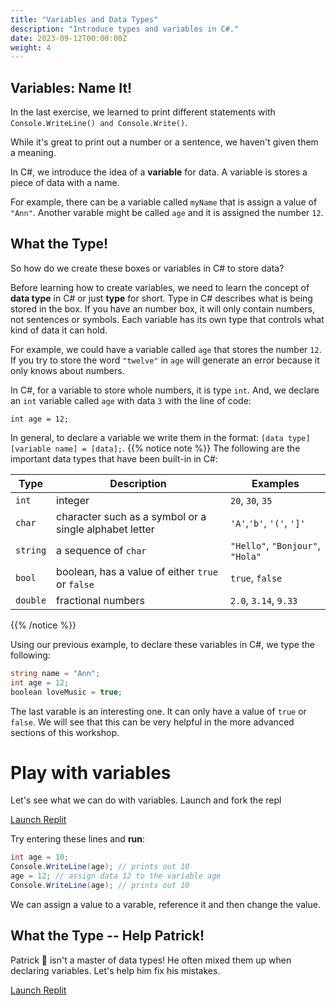 ```yaml
---
title: "Variables and Data Types"
description: "Introduce types and variables in C#."
date: 2023-09-12T00:00:00Z
weight: 4
---
```


## Variables: Name It!

In the last exercise, we learned to print different statements with `Console.WriteLine() and Console.Write()`.

While it's great to print out a number or a sentence, we haven't given them a meaning.

In C#, we introduce the idea of a **variable** for data. A variable is stores a piece of data with a name.

For example, there can be a variable called `myName` that is assign a value of `"Ann"`.  Another varable might be called `age` and it is assigned the number `12`.

## What the Type!

So how do we create these boxes or variables in C# to store data?

Before learning how to create variables, we need to learn the concept of **data type** in C# or just **type** for short. Type in C# describes what is being stored in the box. If you have an number box, it will only contain numbers, not sentences or symbols. Each variable has its own type that controls what kind of data it can hold.

For example, we could have a variable called `age` that stores the number `12`.  If you try to store the word `"twelve"` in `age` will generate an error because it only knows about numbers.

In C#, for a variable to store whole numbers, it is type `int`. And, we declare an `int` variable called `age` with data `3` with the line of code:

```
int age = 12;
```
In general, to declare a variable we write them in the format: `[data type] [variable name] = [data];`.
{{% notice note %}}
The following are the important data types that have been built-in in C#:

**Type** | **Description** | **Examples**
--------|-----------|----------
`int` | integer | `20`, `30`, `35`
`char` | character such as a symbol or a single alphabet letter | `'A'`,`'b'`, `'('`, `']'`
`string` | a sequence of `char` | `"Hello"`, `"Bonjour"`, `"Hola"`
`bool` | boolean, has a value of either `true` or `false` | `true`, `false`
`double` | fractional numbers | `2.0`, `3.14`, `9.33`

{{% /notice %}}

Using our previous example, to declare these variables in C#, we type the following:

```C#
string name = "Ann";
int age = 12;
boolean loveMusic = true;
```

The last varable is an interesting one.  It can only have a value of `true` or `false`.  We will see that this can be very helpful in the more advanced sections of this workshop.

# Play with variables

Let's see what we can do with variables. Launch and fork the repl

<a class="my-2 mx-4 btn btn-info" href="https://replit.com/@JimPiquant/CSharpBasicsVariables#main.cs" target="_blank">Launch Replit</a>

Try entering these lines and **run**:

```C#
int age = 10;
Console.WriteLine(age); // prints out 10
age = 12; // assign data 12 to the variable age
Console.WriteLine(age); // prints out 10
```
We can assign a value to a varable, reference it and then change the value.  

## What the Type -- Help Patrick!

Patrick 🐥 isn't a master of data types! He often mixed them up when declaring variables. Let's help him fix his mistakes.

<a class="my-2 mx-4 btn btn-info" href="https://replit.com/@JimPiquant/CSharpBasicsDataTypes" target="_blank">Launch Replit</a>

